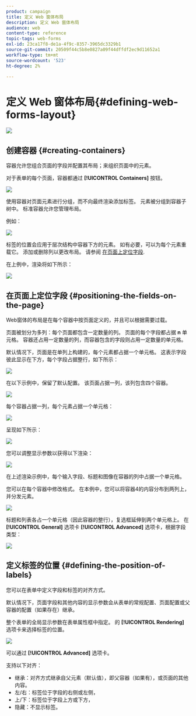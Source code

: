 ```yaml
---
product: campaign
title: 定义 Web 窗体布局
description: 定义 Web 窗体布局
audience: web
content-type: reference
topic-tags: web-forms
exl-id: 23ca17f8-de1a-4f9c-8357-3965dc3329b1
source-git-commit: 20509f44c5b8e0827a09f44dffdf2ec9d11652a1
workflow-type: tm+mt
source-wordcount: '523'
ht-degree: 2%

---
```


# 定义 Web 窗体布局{#defining-web-forms-layout}

![](../../assets/common.svg)

## 创建容器 {#creating-containers}

容器允许您组合页面的字段并配置其布局；来组织页面中的元素。

对于表单的每个页面，容器都通过 **[!UICONTROL Containers]** 按钮。

![](assets/s_ncs_admin_survey_containers_add.png)

使用容器对页面元素进行分组，而不向最终渲染添加标签。 元素被分组到容器子树中。 标准容器允许您管理布局。

例如：

![](assets/s_ncs_admin_survey_containers_std_arbo.png)

标签的位置会应用于层次结构中容器下方的元素。 如有必要，可以为每个元素重载它。 添加或删除列以更改布局。 请参阅 [在页面上定位字段](#positioning-the-fields-on-the-page).

在上例中，渲染将如下所示：

![](assets/s_ncs_admin_survey_containers_std_ex.png)

## 在页面上定位字段 {#positioning-the-fields-on-the-page}

Web窗体的布局是在每个容器中按页面定义的，并且可以根据需要过载。

页面被划分为多列：每个页面都包含一定数量的列。 页面的每个字段都占据 **n** 单元格。 容器还占用一定数量的列，而容器包含的字段则占用一定数量的单元格。

默认情况下，页面是在单列上构建的，每个元素都占据一个单元格。 这表示字段彼此显示在下方，每个字段占据整行，如下所示：

![](assets/s_ncs_admin_survey_container_ex.png)

在以下示例中，保留了默认配置。 该页面占据一列，该列包含四个容器。

![](assets/s_ncs_admin_survey_container_ex0.png)

每个容器占据一列，每个元素占据一个单元格：

![](assets/s_ncs_admin_survey_container_ex0a.png)

呈现如下所示：

![](assets/s_ncs_admin_survey_container_ex0_rend.png)

您可以调整显示参数以获得以下渲染：

![](assets/s_ncs_admin_survey_container_ex1_rend.png)

在上述渲染示例中，每个输入字段、标题和图像在容器的列中占据一个单元格。

您可以在每个容器中修改格式。 在本例中，您可以将容器4的内容分布到两列上，并分发元素。

![](assets/s_ncs_admin_survey_container_ex2_rend.png)

标题和列表各占一个单元格（因此容器的整行），复选框延伸到两个单元格上。 在 **[!UICONTROL General]** 选项卡 **[!UICONTROL Advanced]** 选项卡，根据字段类型：

![](assets/s_ncs_admin_survey_container_ex2.png)

## 定义标签的位置 {#defining-the-position-of-labels}

您可以在表单中定义字段和标签的对齐方式。

默认情况下，页面字段和其他内容的显示参数会从表单的常规配置、页面配置或父容器的配置（如果存在）继承。

整个表单的全局显示参数在表单属性框中指定。 的 **[!UICONTROL Rendering]** 选项卡来选择标签的位置。

![](assets/s_ncs_admin_survey_label_position.png)

可以通过 **[!UICONTROL Advanced]** 选项卡。

支持以下对齐：

* 继承：对齐方式继承自父元素（默认值），即父容器（如果有），或页面的其他内容。
* 左/右：标签位于字段的右侧或左侧，
* 上/下：标签位于字段上方或下方，
* 隐藏：不显示标签。
